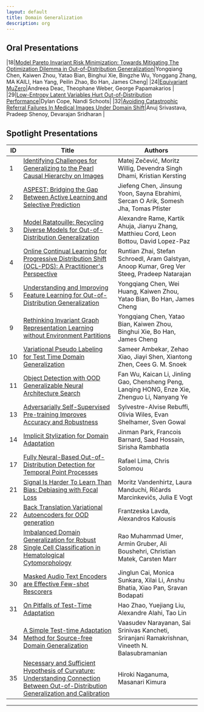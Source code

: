 ```yaml
---
layout: default
title: Domain Generalization
description: org
---  
```


## Oral Presentations
|18|[Model Pareto Invariant Risk Minimization: Towards Mitigating The Optimization Dilemma in Out-of-Distribution Generalization](https://openreview.net/pdf?id=Dzrq0YuhmH)|Yongqiang Chen, Kaiwen Zhou, Yatao Bian, Binghui Xie, Bingzhe Wu, Yonggang Zhang, MA KAILI, Han Yang, Peilin Zhao, Bo Han, James Cheng|
|24|[Equivariant MuZero](https://openreview.net/pdf?id=niPumCRyhr)|Andreea Deac, Theophane Weber, George Papamakarios |
|29|[Low-Entropy Latent Variables Hurt Out-of-Distribution Performance](https://openreview.net/pdf?id=kjKNMRq55M)|Dylan Cope, Nandi Schoots|
|32|[Avoiding Catastrophic Referral Failures In Medical Images Under Domain Shift](https://openreview.net/pdf?id=y64BYx2hM1)|Anuj Srivastava, Pradeep Shenoy, Devarajan Sridharan |

## Spotlight Presentations

|ID|Title|Authors|
|--|-----|-------|
|1|[Identifying Challenges for Generalizing to the Pearl Causal Hierarchy on Images](https://openreview.net/pdf?id=QBgmo9BvnS)|Matej Zečević, Moritz Willig, Devendra Singh Dhami, Kristian Kersting|
|2|[ASPEST: Bridging the Gap Between Active Learning and Selective Prediction](https://openreview.net/pdf?id=L3yziEFcZe)|Jiefeng Chen, Jinsung Yoon, Sayna Ebrahimi, Sercan O Arik, Somesh Jha, Tomas Pfister|
|3|[Model Ratatouille: Recycling Diverse Models for Out-of-Distribution Generalization](https://openreview.net/pdf?id=6x15tarUo9)|Alexandre Rame, Kartik Ahuja, Jianyu Zhang, Matthieu Cord, Leon Bottou, David Lopez-Paz|
|4|[Online Continual Learning for Progressive Distribution Shift (OCL-PDS): A Practitioner's Perspective](https://openreview.net/pdf?id=gfzs0rkMT9)|Runtian Zhai, Stefan Schroedl, Aram Galstyan, Anoop Kumar, Greg Ver Steeg, Pradeep Natarajan|
|5|[Understanding and Improving Feature Learning for Out-of-Distribution Generalization](https://openreview.net/pdf?id=VU73bTSCep)|Yongqiang Chen, Wei Huang, Kaiwen Zhou, Yatao Bian, Bo Han, James Cheng|
|9|[Rethinking Invariant Graph Representation Learning without Environment Partitions](https://openreview.net/pdf?id=bjw5jqGtDy)|Yongqiang Chen, Yatao Bian, Kaiwen Zhou, Binghui Xie, Bo Han, James Cheng|
|10|[Variational Pseudo Labeling for Test Time Domain Generalization](https://openreview.net/pdf?id=qAbJV6IN5O)|Sameer Ambekar, Zehao Xiao, Jiayi Shen, Xiantong Zhen, Cees G. M. Snoek|
|11|[Object Detection with OOD Generalizable Neural Architecture Search](https://openreview.net/pdf?id=rF6bZD9uYC)|Fan Wu, Kaican Li, Jinling Gao, Chensheng Peng, Lanqing HONG, Enze Xie, Zhenguo Li, Nanyang Ye|
|13|[Adversarially Self-Supervised Pre-training Improves Accuracy and Robustness](https://openreview.net/pdf?id=Y4Tm1A2Z1B)|Sylvestre-Alvise Rebuffi, Olivia Wiles, Evan Shelhamer, Sven Gowal|
|14|[Implicit Stylization for Domain Adaptation](https://openreview.net/pdf?id=fkFFh4fAbH)|Jinman Park, Francois Barnard, Saad Hossain, Sirisha Rambhatla|
|17|[Fully Neural-Based Out-of-Distribution Detection for Temporal Point Processes](https://openreview.net/pdf?id=7opQsdC2Ob)|Rafael Lima, Chris Solomou|
|21|[Signal Is Harder To Learn Than Bias: Debiasing with Focal Loss](https://openreview.net/pdf?id=PEPSFxkjqg)|Moritz Vandenhirtz, Laura Manduchi, Ričards Marcinkevičs, Julia E Vogt|
|22|[Back Translation Variational Autoencoders for OOD generation](https://openreview.net/pdf?id=tY7OtbCi9Z)|Frantzeska Lavda, Alexandros Kalousis|
|28|[Imbalanced Domain Generalization for Robust Single Cell Classification in Hematological Cytomorphology](https://openreview.net/pdf?id=JWDOioscQE)|Rao Muhammad Umer, Armin Gruber, Ali Boushehri, Christian Matek, Carsten Marr|
|30|[Masked Audio Text Encoders are Effective Few-shot Rescorers](https://openreview.net/pdf?id=quoUZyjKGp)|Jinglun Cai, Monica Sunkara, Xilai Li, Anshu Bhatia, Xiao Pan, Sravan Bodapati|
|31|[On Pitfalls of Test-Time Adaptation](https://openreview.net/pdf?id=QcSlRwe3Fe)|Hao Zhao, Yuejiang Liu, Alexandre Alahi, Tao Lin|
|34|[A Simple Test-time Adaptation Method for Source-free Domain Generalization](https://openreview.net/pdf?id=Ran2xUWG2n)|Vaasudev Narayanan, Sai Srinivas Kancheti, Sriranjani Ramakrishnan, Vineeth N. Balasubramanian|
|35|[Necessary and Sufficient Hypothesis of Curvature: Understanding Connection Between Out-of-Distribution Generalization and Calibration](https://openreview.net/pdf?id=jxj6YJE8lS)|Hiroki Naganuma, Masanari Kimura|

--- 
